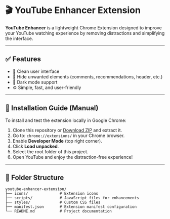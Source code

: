 # 🎬 YouTube Enhancer Extension

**YouTube Enhancer** is a lightweight Chrome Extension designed to improve your YouTube watching experience by removing distractions and simplifying the interface.

---

## ✅ Features

- 🧹 Clean user interface
- 🚫 Hide unwanted elements (comments, recommendations, header, etc.)
- 🌙 Dark mode support
- ⚙️ Simple, fast, and user-friendly

---

## 🚀 Installation Guide (Manual)

To install and test the extension locally in Google Chrome:

1. Clone this repository or [Download ZIP](https://github.com/engsiam/youtube-enhancer-extension/archive/refs/heads/main.zip) and extract it.
2. Go to: `chrome://extensions/` in your Chrome browser.
3. Enable **Developer Mode** (top right corner).
4. Click **Load unpacked**.
5. Select the root folder of this project.
6. Open YouTube and enjoy the distraction-free experience!

---

## 📁 Folder Structure

```text
youtube-enhancer-extension/
├── icons/              # Extension icons
├── scripts/            # JavaScript files for enhancements
├── styles/             # Custom CSS files
├── manifest.json       # Extension manifest configuration
└── README.md           # Project documentation
